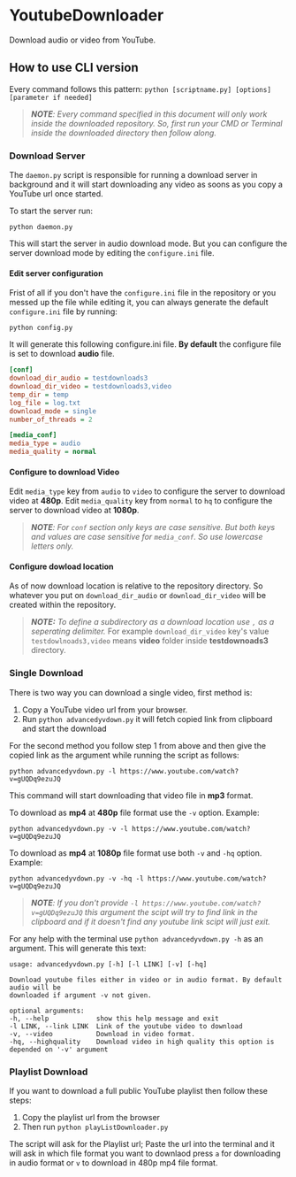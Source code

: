 # YoutubeDownloader
Download audio or video from YouTube.

## How to use CLI version
Every command follows this pattern:
`python [scriptname.py] [options] [parameter if needed]`

>***NOTE**: Every command specified in this document will only work inside the downloaded repository. So, first run your CMD or Terminal inside the downloaded directory then follow along.*

### Download Server
The `daemon.py` script is responsible for running a download server in background and it will start downloading any video as soons as you copy a YouTube url once started.

To start the server run:

    python daemon.py 

This will start the server in audio download mode. But you can configure the server download mode by editing the `configure.ini` file.

#### Edit server configuration
Frist of all if you don't have the `configure.ini` file in the repository or you messed up the file while editing it, you can always generate the default `configure.ini` file by running:

    python config.py

It will generate this following configure.ini file. **By default** the configure file is set to download **audio** file.

```ini
[conf]
download_dir_audio = testdownloads3
download_dir_video = testdownloads3,video
temp_dir = temp
log_file = log.txt
download_mode = single
number_of_threads = 2

[media_conf]
media_type = audio
media_quality = normal
```

#### Configure to download Video
Edit `media_type` key from `audio` to `video` to configure the server to download video at **480p**.
Edit `media_quality` key from `normal` to `hq` to configure the server to download video at **1080p**.

>***NOTE**: For `conf` section only keys are case sensitive. But both keys and values are case sensitive for `media_conf`. So use lowercase letters only.*

#### Configure dowload location
As of now download location is relative to the repository directory. So whatever you put on `download_dir_audio` or `download_dir_video` will be created within the repository.
>***NOTE:** To define a subdirectory as a download location use `,` as a seperating delimiter.*
>For example `download_dir_video` key's value `testdowlnoads3,video` means **video** folder inside **testdownoads3** directory.

### Single Download
There is two way you can download a single video, first method is:
 1. Copy a YouTube video url from your browser.
 2. Run `python advancedyvdown.py` it will fetch copied link from clipboard and start the download

For the second method you follow step 1 from above and then give the copied link as the argument while  running the script as follows:

    python advancedyvdown.py -l https://www.youtube.com/watch?v=gUQDq9ezuJQ
    
This command will start downloading that video file in **mp3** format.

To download as **mp4** at **480p** file format use the `-v` option. Example:

    python advancedyvdown.py -v -l https://www.youtube.com/watch?v=gUQDq9ezuJQ

To download as **mp4** at **1080p** file format use both `-v` and `-hq` option. Example:

    python advancedyvdown.py -v -hq -l https://www.youtube.com/watch?v=gUQDq9ezuJQ
    
>***NOTE**: If you don't provide `-l https://www.youtube.com/watch?v=gUQDq9ezuJQ` this argument the scipt will try to find link in the clipboard and if it doesn't find any youtube link scipt will just exit.*

For any help with the terminal use `python advancedyvdown.py -h` as an argument. This will generate this text:

```
usage: advancedyvdown.py [-h] [-l LINK] [-v] [-hq]

Download youtube files either in video or in audio format. By default audio will be
downloaded if argument -v not given.

optional arguments:
-h, --help            show this help message and exit
-l LINK, --link LINK  Link of the youtube video to download
-v, --video           Download in video format.
-hq, --highquality    Download video in high quality this option is depended on '-v' argument
```

### Playlist Download
If you want to download a full public YouTube playlist then follow these steps:

 1. Copy the playlist url from the browser
 2. Then run `python playListDownloader.py`
 
The script will ask for the Playlist url; Paste the url into the terminal and it will ask in which file format you want to downlaod press `a` for downloading in audio format or `v` to download in 480p mp4 file format.
